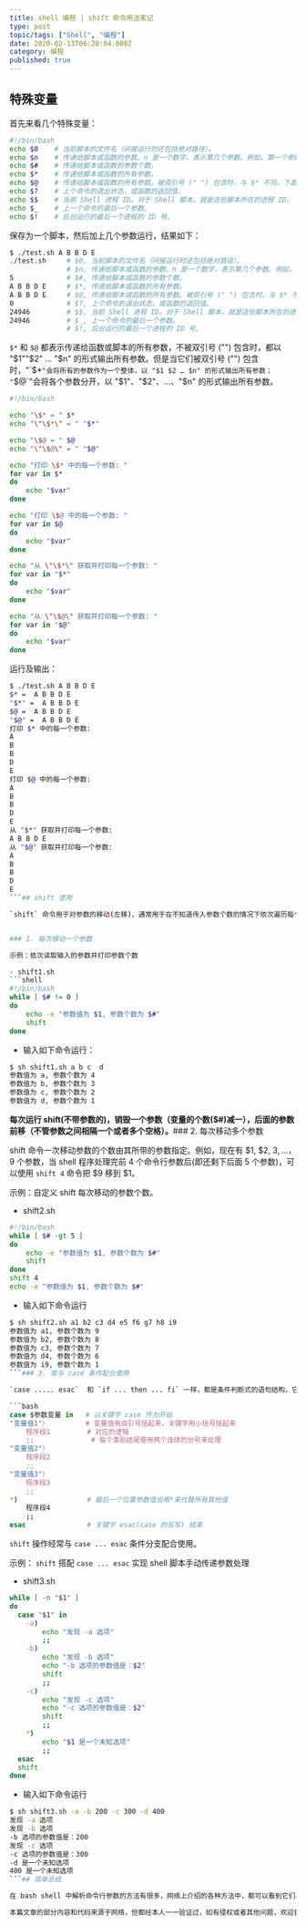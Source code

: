 ```yaml
---
title: shell 编程 | shift 命令用法笔记
type: post
topic/tags: ["Shell", "编程"]
date: 2020-02-13T06:20:04.000Z
category: 编程
published: true
---
```



## 特殊变量

首先来看几个特殊变量：

```bash
#!/bin/bash
echo $0    # 当前脚本的文件名（间接运行时还包括绝对路径）。
echo $n    # 传递给脚本或函数的参数。n 是一个数字，表示第几个参数。例如，第一个参数是 $1 。
echo $#    # 传递给脚本或函数的参数个数。
echo $*    # 传递给脚本或函数的所有参数。
echo $@    # 传递给脚本或函数的所有参数。被双引号 (" ") 包含时，与 $* 不同，下面将会讲到。
echo $?    # 上个命令的退出状态，或函数的返回值。
echo $$    # 当前 Shell 进程 ID。对于 Shell 脚本，就是这些脚本所在的进程 ID。
echo $_    # 上一个命令的最后一个参数。
echo $!    # 后台运行的最后一个进程的 ID 号。
```

保存为一个脚本，然后加上几个参数运行，结果如下：

```bash
$ ./test.sh A B B D E
./test.sh     # $0, 当前脚本的文件名（间接运行时还包括绝对路径）。
              # $n, 传递给脚本或函数的参数。n 是一个数字，表示第几个参数。例如，第一个参数是 $1。
5             # $#, 传递给脚本或函数的参数个数。
A B B D E     # $*, 传递给脚本或函数的所有参数。
A B B D E     # $@, 传递给脚本或函数的所有参数。被双引号 (" ") 包含时，与 $* 不同，下面将会讲到。
0             # $?, 上个命令的退出状态，或函数的返回值。
24946         # $$, 当前 Shell 进程 ID。对于 Shell 脚本，就是这些脚本所在的进程 ID。
24946         # $_, 上一个命令的最后一个参数。
              # $!, 后台运行的最后一个进程的 ID 号。
```

`$*` 和 `$@` 都表示传递给函数或脚本的所有参数，不被双引号 ("") 包含时，都以 "$1""$2" … "$n" 的形式输出所有参数。但是当它们被双引号 ("") 包含时，"`$*`"会将所有的参数作为一个整体，以 "$1 $2 … $n" 的形式输出所有参数； "`$@`"会将各个参数分开，以 "$1"、"$2"、…、"$n" 的形式输出所有参数。

```bash
#!/bin/bash

echo "\$* = " $*
echo "\"\$*\" = " "$*"

echo "\$@ = " $@
echo "\"\$@\" = " "$@"

echo "打印 \$* 中的每一个参数: "
for var in $*
do
    echo "$var"
done

echo "打印 \$@ 中的每一个参数: "
for var in $@
do
    echo "$var"
done

echo "从 \"\$*\" 获取并打印每一个参数: "
for var in "$*"
do
    echo "$var"
done

echo "从 \"\$@\" 获取并打印每一个参数: "
for var in "$@"
do
    echo "$var"
done
```

运行及输出：
```bash
$ ./test.sh A B B D E
$* =  A B B D E
"$*" =  A B B D E
$@ =  A B B D E
"$@" =  A B B D E
打印 $* 中的每一个参数:
A
B
B
D
E
打印 $@ 中的每一个参数:
A
B
B
D
E
从 "$*" 获取并打印每一个参数:
A B B D E
从 "$@" 获取并打印每一个参数:
A
B
B
D
E
```## shift 使用

`shift` 命令用于对参数的移动(左移)，通常用于在不知道传入参数个数的情况下依次遍历每个参数然后进行相应处理,常见于 Linux 中各种程序的启动脚本。


### 1. 每次移动一个参数

示例：依次读取输入的参数并打印参数个数

- shift1.sh
```shell
#!/bin/bash
while [ $# != 0 ]
do
    echo -e "参数值为 $1, 参数个数为 $#"
    shift
done
```

- 输入如下命令运行：
```bash
$ sh shift1.sh a b c  d
参数值为 a, 参数个数为 4
参数值为 b, 参数个数为 3
参数值为 c, 参数个数为 2
参数值为 d, 参数个数为 1
```

**每次运行 shift(不带参数的)，销毁一个参数（变量的个数($#)减一），后面的参数前移（不管参数之间相隔一个或者多个空格）。**### 2. 每次移动多个参数

shift 命令一次移动参数的个数由其所带的参数指定。例如，现在有 $1, $2, $3, ...，$9 个参数，当 shell 程序处理完前 4 个命令行参数后(即还剩下后面 5 个参数)，可以使用 `shift 4` 命令把 $9 移到 $1。

示例：自定义 shift 每次移动的参数个数。

- shift2.sh
```bash
#!/bin/bash
while [ $# -gt 5 ]
do
    echo -e "参数值为 $1, 参数个数为 $#"
    shift
done
shift 4
echo -e "参数值为 $1, 参数个数为 $#"
```

- 输入如下命令运行
```bash
$ sh shift2.sh a1 b2 c3 d4 e5 f6 g7 h8 i9
参数值为 a1, 参数个数为 9
参数值为 b2, 参数个数为 8
参数值为 c3, 参数个数为 7
参数值为 d4, 参数个数为 6
参数值为 i9, 参数个数为 1
```### 3. 常与 case 条件配合使用

`case ..... esac`  和 `if ... then ... fi` 一样，都是条件判断式的语句结构，它们用倒序的字母单词和正序的单词配对，比如 `if` 语句，结束时用 `fi` 来配对， `esac` 和 `case` 配对，是多路分支的语句，类似于 C 中的 `switch/case` 语句，大致形式如下：

```bash
case $参数变量 in   # 以关键字 case 作为开始
"变量值1"）         # 变量值用双引号括起来，关键字用小括号括起来
    程序段1         # 对应的逻辑
    ;;              # 每个类别结尾使用两个连续的分号来处理
"变量值2"）
    程序段2
    ;;
"变量值3"）   
    程序段3   
    ;;  
*)                 # 最后一个位置参数值会用*来代替所有其他值
    程序段4 
    ;;
esac               # 关键字 esac(case 的反写) 结束
```


`shift` 操作经常与 `case ... esac` 条件分支配合使用。

示例： `shift` 搭配 `case ... esac` 实现 shell 脚本手动传递参数处理

- shift3.sh
```bash
while [ -n "$1" ]  
do  
  case "$1" in   
    -a)  
        echo "发现 -a 选项"  
        ;;  
    -b)  
        echo "发现 -b 选项"  
        echo "-b 选项的参数值是：$2"   
        shift  
        ;;  
    -c)  
        echo "发现 -c 选项"  
        echo "-c 选项的参数值是：$2"  
        shift  
        ;;  
    *)  
        echo "$1 是一个未知选项"  
        ;;  
  esac  
  shift  
done
```

- 输入如下命令运行
```bash
$ sh shift3.sh -a -b 200 -c 300 -d 400
发现 -a 选项
发现 -b 选项
-b 选项的参数值是：200
发现 -c 选项
-c 选项的参数值是：300
-d 是一个未知选项
400 是一个未知选项
```## 简单总结

在 bash shell 中解析命令行参数的方法有很多，网络上介绍的各种方法中，都可以看到它们与 `shift` 命令搭配使用的身影，因此在深入这一部分编程前，很有必要先了解一下 `shift` 的作用。这里只是抛砖引玉简单介绍一下，更多技巧还请大家不断去实践理解。

本篇文章的部分内容和代码来源于网络，但都经本人一一验证过，如有侵权或者其他问题，欢迎留言。
